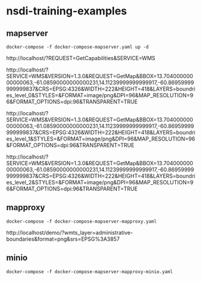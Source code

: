 # nsdi-training-examples

## mapserver

```docker
docker-compose -f docker-compose-mapserver.yaml up -d
```

http://localhost/?REQUEST=GetCapabilities&SERVICE=WMS

http://localhost/?SERVICE=WMS&VERSION=1.3.0&REQUEST=GetMap&BBOX=13.70400000000000063,-61.08590000000000231,14.11239999999999917,-60.86959999999999837&CRS=EPSG:4326&WIDTH=222&HEIGHT=418&LAYERS=boundries_level_0&STYLES=&FORMAT=image/png&DPI=96&MAP_RESOLUTION=96&FORMAT_OPTIONS=dpi:96&TRANSPARENT=TRUE

http://localhost/?SERVICE=WMS&VERSION=1.3.0&REQUEST=GetMap&BBOX=13.70400000000000063,-61.08590000000000231,14.11239999999999917,-60.86959999999999837&CRS=EPSG:4326&WIDTH=222&HEIGHT=418&LAYERS=boundries_level_1&STYLES=&FORMAT=image/png&DPI=96&MAP_RESOLUTION=96&FORMAT_OPTIONS=dpi:96&TRANSPARENT=TRUE

http://localhost/?SERVICE=WMS&VERSION=1.3.0&REQUEST=GetMap&BBOX=13.70400000000000063,-61.08590000000000231,14.11239999999999917,-60.86959999999999837&CRS=EPSG:4326&WIDTH=222&HEIGHT=418&LAYERS=boundries_level_2&STYLES=&FORMAT=image/png&DPI=96&MAP_RESOLUTION=96&FORMAT_OPTIONS=dpi:96&TRANSPARENT=TRUE

## mapproxy

```docker
docker-compose -f docker-compose-mapserver-mapproxy.yaml
```

http://localhost/demo/?wmts_layer=administrative-boundaries&format=png&srs=EPSG%3A3857

## minio

```docker
docker-compose -f docker-compose-mapserver-mapproxy-minio.yaml
```
